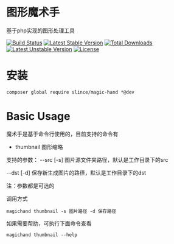# 图形魔术手

基于php实现的图形处理工具

[![Build Status](https://travis-ci.org/slince/magic-hand.svg?branch=master)](https://travis-ci.org/slince/magic-hand)
[![Latest Stable Version](https://poser.pugx.org/slince/magic-hand/v/stable)](https://packagist.org/packages/slince/magic-hand)
[![Total Downloads](https://poser.pugx.org/slince/magic-hand/downloads)](https://packagist.org/packages/slince/magic-hand)
[![Latest Unstable Version](https://poser.pugx.org/slince/magic-hand/v/unstable)](https://packagist.org/packages/slince/magic-hand)
[![License](https://poser.pugx.org/slince/magic-hand/license)](https://packagist.org/packages/slince/magic-hand)


# 安装
```
composer global require slince/magic-hand *@dev
```

# Basic Usage
魔术手是基于命令行使用的，目前支持的命令有
- thumbnail 图形缩略

支持的参数：
 --src [-s] 图片源文件夹路径，默认是工作目录下的src

 --dst [-d] 保存新生成图片的路径，默认是工作目录下的dst

 注：参数都是可选的

调用方式
```
magichand thumbnail -s 图片路径 -d 保存路径

```
如果需要帮助，可执行下面命令查看
```
magichand thumbnail --help
```



